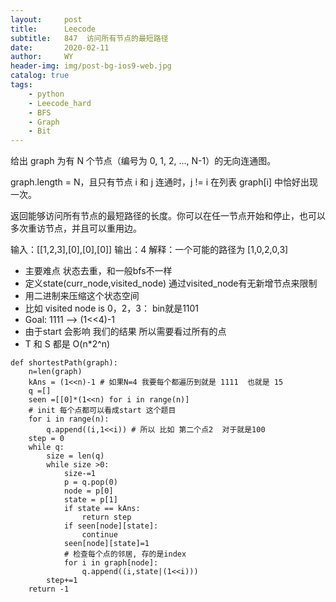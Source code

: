 ```yaml
---
layout:     post
title:      Leecode
subtitle:   847  访问所有节点的最短路径
date:       2020-02-11
author:     WY
header-img: img/post-bg-ios9-web.jpg
catalog: true
tags:
    - python
    - Leecode_hard
    - BFS
    - Graph
    - Bit
---
```


给出 graph 为有 N 个节点（编号为 0, 1, 2, ..., N-1）的无向连通图。 

graph.length = N，且只有节点 i 和 j 连通时，j != i 在列表 graph[i] 中恰好出现一次。

返回能够访问所有节点的最短路径的长度。你可以在任一节点开始和停止，也可以多次重访节点，并且可以重用边。

输入：[[1,2,3],[0],[0],[0]]
输出：4
解释：一个可能的路径为 [1,0,2,0,3]

- 主要难点 状态去重，和一般bfs不一样
- 定义state(curr_node,visited_node) 通过visited_node有无新增节点来限制
- 用二进制来压缩这个状态空间
- 比如 visited node is 0，2，3： bin就是1101
- Goal: 1111 --> (1<<4)-1
- 由于start 会影响 我们的结果 所以需要看过所有的点
- T 和 S 都是 O(n*2^n)

```
def shortestPath(graph):
    n=len(graph)
    kAns = (1<<n)-1 # 如果N=4 我要每个都遍历到就是 1111  也就是 15
    q =[]
    seen =[[0]*(1<<n) for i in range(n)]
    # init 每个点都可以看成start 这个题目
    for i in range(n):
        q.append((i,1<<i)) # 所以 比如 第二个点2  对于就是100
    step = 0
    while q:
        size = len(q)
        while size >0:
            size-=1
            p = q.pop(0)
            node = p[0]
            state = p[1]
            if state == kAns:
                return step
            if seen[node][state]:
                continue
            seen[node][state]=1
            # 检查每个点的邻居, 存的是index
            for i in graph[node]:
                q.append((i,state|(1<<i)))
        step+=1
    return -1
```